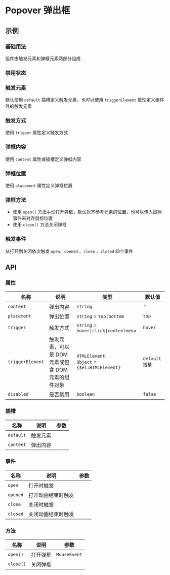 # Popover 弹出框

## 示例

### 基础用法

组件由触发元素和弹框元素两部分组成

<preview path="./demos/basic.vue"></preview>

### 禁用状态

<preview path="./demos/disabled.vue"></preview>

### 触发元素

默认使用 `default` 插槽定义触发元素，也可以使用 `triggerElement` 属性定义组件外的触发元素

<preview path="./demos/trigger-element.vue"></preview>

### 触发方式

使用 `trigger` 属性定义触发方式

<preview path="./demos/trigger-type.vue"></preview>

### 弹框内容

使用 `content` 属性或插槽定义弹框内容

<preview path="./demos/content.vue"></preview>

### 弹框位置

使用 `placement` 属性定义弹框位置

<preview path="./demos/placement.vue"></preview>

### 弹框方法

- 使用 `open()` 方法手动打开弹框，默认对齐参考元素的位置，也可以传入鼠标事件来对齐鼠标位置
- 使用 `close()` 方法关闭弹框

<preview path="./demos/method.vue"></preview>

### 触发事件

从打开到关闭依次触发 `open`、`opened` 、`close` 、`closed` 四个事件

<preview path="./demos/event.vue"></preview>

## API

### 属性

| 名称             | 说明                                               | 类型                                            | 默认值         |
| ---------------- | -------------------------------------------------- | ----------------------------------------------- | -------------- |
| `content`        | 弹出内容                                           | `string`                                        | `''`           |
| `placement`      | 弹出位置                                           | `string` = `top\|bottom`                        | `top`          |
| `trigger`        | 触发方式                                           | `string` = `hover\|click\|contextmenu`          | `hover`        |
| `triggerElement` | 触发元素，可以是 DOM 元素或包含 DOM 元素的组件对象 | `HTMLElement`<br>`Object` = `{$el:HTMLElement}` | `default 插槽` |
| `disabled`       | 是否禁用                                           | `boolean`                                       | `false`        |

### 插槽

| 名称      | 说明     | 参数 |
| --------- | -------- | ---- |
| `default` | 触发元素 |      |
| `content` | 弹出内容 |      |

### 事件

| 名称     | 说明               | 参数 |
| -------- | ------------------ | ---- |
| `open`   | 打开时触发         |      |
| `opened` | 打开动画结束时触发 |      |
| `close`  | 关闭时触发         |      |
| `closed` | 关闭动画结束时触发 |      |

### 方法

| 名称      | 说明     | 参数         |
| --------- | -------- | ------------ |
| `open()`  | 打开弹框 | `MouseEvent` |
| `close()` | 关闭弹框 |              |
